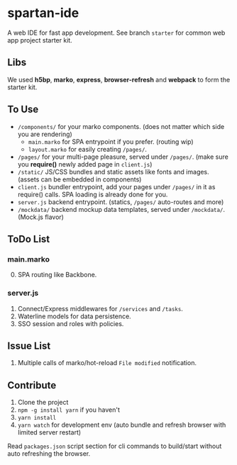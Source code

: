 # spartan-ide

A web IDE for fast app development. See branch `starter` for common web app project starter kit.

## Libs

We used **h5bp**, **marko**, **express**, **browser-refresh** and **webpack** to form the starter kit.

## To Use

- `/components/` for your marko components. (does not matter which side you are rendering)
    - `main.marko` for SPA entrypoint if you prefer. (routing wip)
    - `layout.marko` for easily creating `/pages/`.
- `/pages/` for your multi-page pleasure, served under `/pages/`. (make sure you **require()** newly added page in `client.js`)
- `/static/` JS/CSS bundles and static assets like fonts and images. (assets can be embedded in components)
- `client.js` bundler entrypoint, add your pages under `/pages/` in it as require() calls. SPA loading is already done for you.
- `server.js` backend entrypoint. (statics, `/pages/` auto-routes and more)
- `/mockdata/` backend mockup data templates, served under `/mockdata/`. (Mock.js flavor) 

## ToDo List

### main.marko
0. SPA routing like Backbone.

### server.js
1. Connect/Express middlewares for `/services` and `/tasks`.
2. Waterline models for data persistence.
3. SSO session and roles with policies.

## Issue List

1. Multiple calls of marko/hot-reload `File modified` notification.

## Contribute

1. Clone the project
2. `npm -g install yarn` if you haven't
3. `yarn install`
4. `yarn watch` for development env (auto bundle and refresh browser with limited server restart)

Read `packages.json` script section for cli commands to build/start without auto refreshing the browser.

